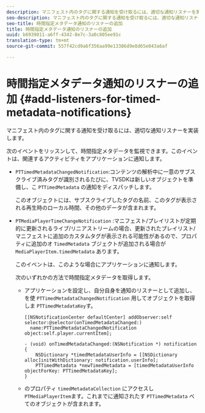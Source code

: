 ```yaml
---
description: マニフェスト内のタグに関する通知を受け取るには、適切な通知リスナーを実装します。
seo-description: マニフェスト内のタグに関する通知を受け取るには、適切な通知リスナーを実装します。
seo-title: 時間指定メタデータ通知のリスナーの追加
title: 時間指定メタデータ通知のリスナーの追加
uuid: b6939011-a6ff-4342-8e7c-3a0c805ee91c
translation-type: tm+mt
source-git-commit: 557f42cd9a6f356aa99e13386d9e8d65e043a6af

---
```



# 時間指定メタデータ通知のリスナーの追加 {#add-listeners-for-timed-metadata-notifications}

マニフェスト内のタグに関する通知を受け取るには、適切な通知リスナーを実装します。

次のイベントをリッスンして、時間指定メタデータを監視できます。このイベントは、関連するアクティビティをアプリケーションに通知します。

* `PTTimedMetadataChangedNotification`:コンテンツの解析中に一意のサブスクライブ済みタグが識別されるたびに、TVSDKは新しいオブジェクトを準備し、こ `PTTimedMetadata` の通知をディスパッチします。

   このオブジェクトには、サブスクライブしたタグの名前、このタグが表示される再生時のローカル時間、その他のデータが含まれます。

* `PTMediaPlayerTimeChangeNotification` :マニフェスト/プレイリストが定期的に更新されるライブ/リニアストリームの場合、更新されたプレイリスト/マニフェストに追加のカスタムタグが表示される可能性があるので、プロパティに追加のオ `TimedMetadata` ブジェクトが追加される場合が `MediaPlayerItem.timedMetadata` あります。

   このイベントは、このような場合にアプリケーションに通知します。

   次のいずれかの方法で時間指定メタデータを取得します。

   * アプリケーションを設定し、自分自身を通知のリスナーとして追加し、を使 `PTTimedMetadataChangedNotification` 用してオブジェクトを取得しま `PTTimedMetadataKey`す。

      ```
      [[NSNotificationCenter defaultCenter] addObserver:self selector:@selector(onTimedMetadataChanged:)  
        name:PTTimedMetadataChangedNotification object:self.player.currentItem]; 
      
      - (void) onTimedMetadataChanged:(NSNotification *) notification { 
          NSDictionary *timedMetadataUserInfo = [[NSDictionary alloc]initWithDictionary: notification.userInfo]; 
          PTTimedMetadata *newTimedMetadata = [timedMetadataUserInfo objectForKey: PTTimedMetadataKey]; 
      }
      ```

   * のプロパティ `timedMetadataCollection` にアクセスし `PTMediaPlayerItem`ます。これまでに通知されたす `PTTimedMetadata` べてのオブジェクトが含まれます。